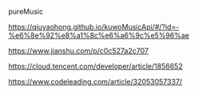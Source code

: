 pureMusic

https://qiuyaohong.github.io/kuwoMusicApi/#/?id=-%e6%8e%92%e8%a1%8c%e6%a6%9c%e5%96%ae

https://www.jianshu.com/p/c0c527a2c707

https://cloud.tencent.com/developer/article/1856652

https://www.codeleading.com/article/32053057337/